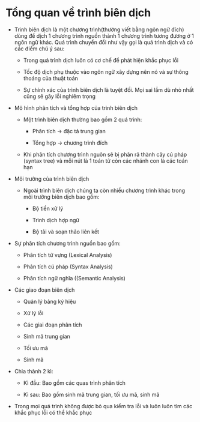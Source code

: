 Tổng quan về trình biên dịch
===========================================

  - Trình biên dịch là một chương trình(thường viết bằng ngôn ngữ đích) dùng để dịch 1 chương trình nguồn thành 1 chương trình tương đương ở 1 ngôn ngữ khác. Quá trình chuyển đổi như vậy gọi là quá trình dịch và có các điểm chú ý sau:
    
    + Trong quá trình dịch luôn có cơ chế để phát hiện khắc phục lỗi

    + Tốc độ dịch phụ thuộc vào ngôn ngữ xây dựng nên nó và sự thông thoáng của thuật toán

    + Sự chính xác của trình biên dịch là tuyệt đối. Mọi sai lầm dù nhỏ nhất cũng sẽ gây lỗi nghiêm trọng
  
  - Mô hình phân tích và tổng hợp của trình biên dịch
   
    + Một trình biên dịch thường bao gồm 2 quá trình:

      - Phân tích -> đặc tả trung gian

      - Tổng hợp -> chương trình đích
    
    + Khi phân tích chương trình nguôn sẽ bị phân rã thành cây cú pháp (syntax tree) và mỗi nút là 1 toán tử còn các nhánh con là các toán hạn

  - Môi trường của trình biên dịch

    + Ngoài trình biên dịch chúng ta còn nhiều chương trình khác trong môi trường biên dịch bao gồm: 

      - Bộ tiền xử lý

      - Trình dịch hợp ngữ

      - Bộ tải và soạn thảo liên kết

  - Sự phân tích chương trình nguồn bao gồm:

    + Phân tích từ vựng (Lexical Analysis)
      
    + Phân tích cú pháp (Syntax Analysis)

    + Phân tích ngữ nghĩa ((Semantic Analysis)

  - Các giao đoạn biên dịch

    + Quản lý bảng ký hiệu

    + Xử lý lỗi

    + Các giai đoạn phân tích

    + Sinh mã trung gian

    + Tối ưu mã

    + Sinh mã

  - Chia thành 2 kì:

    + Kì đầu: Bao gồm các quas trình phân tích

    + Kì sau: Bao gồm sinh mã trung gian, tối ưu mã, sinh mã

  - Trong mọi quá trình không được bỏ qua kiểm tra lỗi và luôn luôn tìm các khắc phục lỗi có thể khắc phục